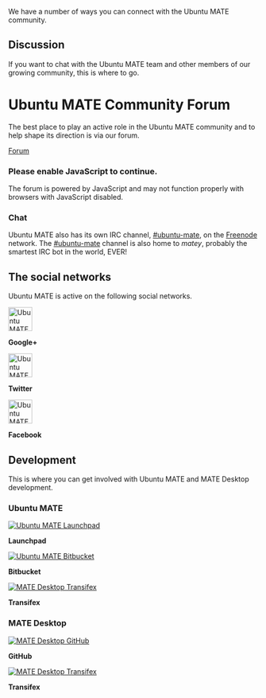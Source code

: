 <!-- 
.. title: Community
.. slug: community
.. date: 2014-06-10 23:01:09 UTC
.. tags: Ubuntu,MATE,community,Google+,Twitter,Launchpad
.. link: 
.. description: 
.. type: text
-->

We have a number of ways you can connect with the Ubuntu MATE community.

## Discussion

If you want to chat with the Ubuntu MATE team and other members of our
growing community, this is where to go.

<div class="bs-component">
    <div class="jumbotron">
        <h1>Ubuntu MATE Community Forum</h1>
        <p>The best place to play an active role in the Ubuntu MATE community
        and to help shape its direction is via our forum.</p>
        <a href="https://ubuntu-mate.community" class="btn btn-primary btn-lg">Forum</a>
    </div>
</div>

<noscript>
  <div class="alert alert-danger">
    <h3>Please enable JavaScript to continue.</h3>
    <p>The forum is powered by JavaScript and may not function properly
    with browsers with JavaScript disabled.</p>
  </div>
</noscript>

### Chat
 
Ubuntu MATE also has its own IRC channel, [#ubuntu-mate](/irc/), on the [Freenode](http://freende.net)
network. The [#ubuntu-mate](/irc/) channel is also home to *matey*, probably the
smartest IRC bot in the world, EVER!

## The social networks

Ubuntu MATE is active on the following social networks.

<div class="row">
  <div class="col-xs-4">
    <div class="well bs-component text-center">
    <a class="social-icon" href="https://plus.google.com/communities/108331279007926658904" title="Ubuntu MATE Google+"><img class="centered" src="/assets/img/google+.svg" alt="Ubuntu MATE on Google+" width="48px" height="48px"></a>
    <p><b>Google+</b></p>
    </div>
  </div>
  <div class="col-xs-4">
    <div class="well bs-component text-center">
    <a class="social-icon" href="https://twitter.com/ubuntu_mate" title="Ubuntu MATE Twitter"><img class="centered" src="/assets/img/twitter.svg" alt="Ubuntu MATE on Twitter" width="48px" height="48px"></a>
    <p><b>Twitter</b></p>
    </div>
  </div>
  <div class="col-xs-4">
    <div class="well bs-component text-center">
    <a class="social-icon" href="https://www.facebook.com/UbuntuMATEedition/" title="Ubuntu MATE Facebook"><img class="centered" src="/assets/img/facebook.svg" alt="Ubuntu MATE on Facebook" width="48px" height="48px"></a>
    <p><b>Facebook</b></p>
    </div>
  </div>
</div>

## Development

This is where you can get involved with Ubuntu MATE and MATE Desktop development.

### Ubuntu MATE

<div class="row">
  <div class="col-xs-4">
    <div class="well bs-component text-center">
    <a class="social-icon" href="https://launchpad.net/ubuntu-mate/" title="Ubuntu MATE on Launchpad"><img class="centered" src="/assets/img/logos/launchpad.png" alt="Ubuntu MATE Launchpad"></a>
    <p><b>Launchpad</b></p>
    </div>
  </div>
  <div class="col-xs-4">
    <div class="well bs-component text-center">
    <a class="social-icon" href="https://bitbucket.org/ubuntu-mate" title="Ubuntu MATE on Bitbucket"><img class="centered" src="/assets/img/logos/bitbucket.png" alt="Ubuntu MATE Bitbucket"></a>
    <p><b>Bitbucket</b></p>
    </div>
  </div>
  <div class="col-xs-4">
    <div class="well bs-component text-center">
    <a class="social-icon" href="https://www.transifex.com/ubuntu-mate/public/" title="Ubuntu MATE on Transifex"><img class="centered" src="/assets/img/logos/transifex.jpg" alt="MATE Desktop Transifex"></a>
    <p><b>Transifex</b></p>
    </div>
  </div>
</div>

### MATE Desktop

<div class="row">
  <div class="col-xs-6">
    <div class="well bs-component text-center">
    <a class="social-icon" href="https://github.com/mate-desktop/" title="MATE Desktop on GitHub"><img class="centered" src="/assets/img/logos/github.png" alt="MATE Desktop GitHub"></a>
    <p><b>GitHub</b></p>
    </div>
  </div>
  <div class="col-xs-6">
    <div class="well bs-component text-center">
    <a class="social-icon" href="https://www.transifex.com/projects/p/MATE/" title="MATE Desktop on Transifex"><img class="centered" src="/assets/img/logos/transifex.jpg" alt="MATE Desktop Transifex"></a>
    <p><b>Transifex</b></p>
    </div>
  </div>
</div>
